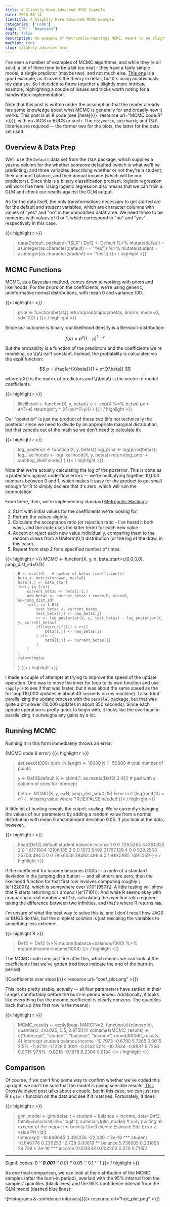 ```yaml
---
title: A Slightly More Advanced MCMC Example
date: 2020-06-14
linktitle: A Slightly More Advanced MCMC Example
categories: ["Code"]
tags: ["R", "Bayesian"]
draft: false
description: An example of Metropolis-Hastings MCMC, meant to be slightly more elaborate that others.
mathjax: true
slug: slightly-advanced-mcmc
---
```


I've seen a number of examples of MCMC algorithms, and while they're all solid, a lot of them tend to be a bit too neat - they have a fairly simple model, a single predictor (maybe two), and not much else.  [This one](https://theoreticalecology.wordpress.com/2010/09/17/metropolis-hastings-mcmc-in-r/) is a good example, as it covers the theory in detail, but it's using an obviously toy data set.  So I decided to throw together a slightly more intricate example, highlighting a couple of issues and tricks worth noting for a handwritten implementation.

Note that this post is written under the assumption that the reader already has some knowledge about what MCMC is generally for and broadly how it works.  This post is all R code (see [here]({{< resource url="MCMC code.R" >}})), with no JAGS or BUGS or such.  The `tidyverse`, `patchwork`, and `ISLR` libraries are required -- the former two for the plots, the latter for the data set used.

<!--more-->

## Overview & Data Prep

We'll use the `Default` data set from the `ISLR` package, which supplies a yes/no column for the whether someone defaulted (which is what we'll be predicting) and three variables describing whether or not they're a student, their account balance, and their annual income (which will be our predictors).  Since this is a binary classification problem, logistic regression will work fine here.  Using logistic regression also means that we can train a GLM and check our results against the GLM output.

As for the data itself, the only transformations necessary to get started are for the default and student variables, which are character columns with values of "yes" and "no" in the unmodified dataframe.  We need those to be numerics with values of 0 or 1, which correspond to "no" and "yes" respectively in this case.

{{< highlight r >}}
> data(Default, package="ISLR")
> Def2 <- Default %>%
>     mutate(default = as.integer(as.character(default) == "Yes")) %>%
>     mutate(student = as.integer(as.character(student) == "Yes"))
{{< / highlight >}}



## MCMC Functions

MCMC, as a Bayesian method, comes down to working with priors and likelihoods.  For the priors on the coefficients, we're using generic, uninformative normal distributions, with mean 0 and variance 100.

{{< highlight r >}}
> prior <- function(betas){
>     return(prod(sapply(betas, dnorm, mean=0, sd=10)))
> }
{{< / highlight >}}

Since our outcome is binary, our likelihood density is a Bernoulli distribution:

$$f(p) = p^y (1-p)^{1-y}$$

But the probability is a function of the predictors and the coefficients we're modeling, so \\(p\\) isn't constant.  Instead, the probability is calculated via the expit function:

$$ p = \frac{e^{X\beta}}{1 + e^{X\beta}} $$

where \\(X\\) is the matrix of predictors and \\(\beta\\) is the vector of model coefficients.

{{< highlight r >}}
> likelihood <- function(X, y, betas){
>     e <- exp(X %*% betas)
>     px <- e/(1+e)
>     return(px^y * ((1-px)^(1-y)))
> }
{{< / highlight >}}

Our "posterior" is just the product of these two (it's not technically the posterior since we need to divide by an appropriate marginal distribution, but that cancels out of the math so we don't need to calculate it):

{{< highlight r >}}
> log_posterior <- function(X, y, betas){
>     log_prior <- log(prior(betas))
>     log_likelihoods <- log(likelihood(X, y, betas))
>     return(log_prior + sum(log_likelihoods))
> }
{{< / highlight >}}

Note that we're actually calculating the log of the posterior.  This is done as a protection against underflow errors -- we're multiplying together 10,000 numbers between 0 and 1, which makes it easy for the product to get small enough for R to simply declare that it's zero, which will ruin the computation.

From there, then, we're implementing standard [Metropolis-Hastings](https://en.wikipedia.org/wiki/Metropolis%E2%80%93Hastings_algorithm):

1. Start with initial values for the coefficients we're looking for.
2. Perturb the values slightly.
3. Calculate the acceptance ratio (or rejection ratio - I've heard it both ways, and the code uses the latter term) for each new value
4. Accept or reject each new value individually, comparing them to the random draws from a Uniform(0,1) distribution (or the log of the draw, in this case).
5. Repeat from step 2 for a specified number of times.

{{< highlight r >}}
MCMC <- function(X, y, n, beta_start=c(0,0,0,0), jump_dist_sd=0.1){
>     B <- ncol(X)   # number of betas (coefficients)
>     beta <- matrix(nrow=n, ncol=B)
>     beta[1,] <- beta_start
>     for(i in 2:n){
>         current_betas <- beta[i-1,]
>         new_betas <- current_betas + rnorm(B, mean=0, sd=jump_dist_sd)
>         for(j in 1:B){
>             test_betas <- current_betas
>             test_betas[j] <- new_betas[j]
>             rr <- log_posterior(X, y, test_betas) - log_posterior(X, y, current_betas)
>             if(log(runif(1)) < rr){
>                 beta[i,j] <- new_betas[j]
>             } else {
>                 beta[i,j] <- current_betas[j]
>             }
>         }
>     }
>     return(beta)
> }
{{< / highlight >}}

I made a couple of attempts at trying to improve the speed of the update operation.  One was to move the inner for loop to its own function and use `sapply()` to see if that was faster, but it was about the same speed as the for loop (10,000 updates in about 43 seconds on my machine).  I also tried parallelizing the update process with the `parallel` package, but that was quite a bit slower (10,000 updates in about 350 seconds).  Since each update operation is pretty quick to begin with, it looks like the overhead in parallelizing it outweighs any gains by a lot.


## Running MCMC

Running it in this form immediately throws an error:

{MCMC code & error}
{{< highlight r >}}
> set.seed(1000)
> burn_in_length <- 10000
> N <- 50000   # total number of points
> 
> y <- Def2$default
> X <- cbind(1, as.matrix(Def2[,2:4]))   # pad with a column of ones for intercept
>
> beta <- MCMC(X, y, n=N, jump_dist_sd=0.05)
Error in if (log(runif(1)) < rr) { : 
  missing value where TRUE/FALSE needed
{{< / highlight >}}

A little bit of hunting reveals the culprit: scaling.  We're currently changing the values of our parameters by adding a random value from a normal distribution with mean 0 and standard deviation 0.05.  If you look at the data, however...

{{< highlight r >}}
> head(Def2)
  default student   balance    income
1       0       0  729.5265 44361.625
2       0       1  817.1804 12106.135
3       0       0 1073.5492 31767.139
4       0       0  529.2506 35704.494
5       0       0  785.6559 38463.496
6       0       1  919.5885  7491.559
{{< / highlight >}}

If the coefficient for income becomes 0.005 -- a *tenth* of a standard deviation in the jumping distribution -- and all others are zero, then the likelihood function for that first row involves computing roughly \\(e^{2200}\\), which is somewhere over \\(10^{950}\\). A little testing will show that R starts returning `Inf` around \\(e^{710}\\).  And while R seems okay with comparing a real number and `Inf`, calculating the rejection ratio required taking the difference between two infinities, and that's where R returns `NaN`.

I'm unsure of what the best way to solve this is, and I don't recall how JAGS or BUGS do this, but the simplest solution is just rescaling the variables to something less extreme:

{{< highlight R >}}
> Def2 <- Def2 %>% mutate(balance=balance/1000) %>% mutate(income=income/1000)
{{< / highlight >}}

The MCMC code runs just fine after this, which means we can look at the coefficients that we've gotten (red lines indicate the end of the burn-in period):

![Coefficients over steps]({{< resource url="coef_plot.png" >}})

This looks pretty stable, actually -- all four parameters have settled in their ranges comfortably before the burn-in period ended.  Additionally, it looks like everything but the income coefficient is clearly nonzero.  The quantiles back that up (the first row is the means):

{{< highlight r >}}
> MCMC_results <- apply(beta, MARGIN=2, function(x){c(mean(x), quantile(x, c(0.025, 0.5, 0.975)))})
> colnames(MCMC_results) <- c("Intercept", "student", "balance", "income")
> round(MCMC_results, 4)
      Intercept student balance  income
       -10.7973 -0.6790  5.7285  0.0015
2.5%   -11.8710 -1.1226  5.3091 -0.0142
50%    -10.7834 -0.6837  5.7256  0.0015
97.5%   -9.8218 -0.1978  6.2304  0.0184
{{< / highlight >}}

## Comparison

Of course, if we can't find some way to confirm whether we've coded this up right, we can't be sure that the model is giving sensible results.  [This CrossValidated post](https://stats.stackexchange.com/questions/507/what-is-the-best-method-for-checking-convergence-in-mcmc) talks about a couple, but in this case, we can just run R's `glm()` function on the data and see if it matches.  Fortunately, it does:

{{< highlight r >}}
> glm_model <- glm(default ~ student + balance + income, data=Def2, family=binomial(link="logit"))
> summary(glm_model)  # only posting an excerpt of the output for brevity
Coefficients:
              Estimate Std. Error z value Pr(>|z|)    
(Intercept) -10.869045   0.492256 -22.080  < 2e-16 ***
student      -0.646776   0.236253  -2.738  0.00619 ** 
balance       5.736505   0.231895  24.738  < 2e-16 ***
income        0.003033   0.008203   0.370  0.71152    
---
Signif. codes:  0 ‘***’ 0.001 ‘**’ 0.01 ‘*’ 0.05 ‘.’ 0.1 ‘ ’ 1
{{< / highlight >}}

As one final comparison, we can look at the distribution of the MCMC samples (after the burn-in period), overlaid with the 95% interval from the samples' quantiles (black lines) and the 95% confidence interval from the GLM model (dashed blue lines):

![Histograms & confidence intervals]({{< resource url="hist_plot.png" >}})
